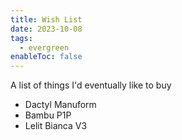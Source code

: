 ```yaml
---
title: Wish List
date: 2023-10-08
tags:
  - evergreen
enableToc: false
---
```

A list of things I'd eventually like to buy
- Dactyl Manuform
- Bambu P1P
- Lelit Bianca V3